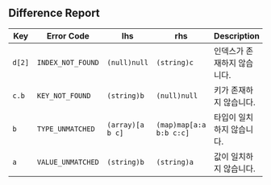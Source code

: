 ## Difference Report

| Key | Error Code | lhs | rhs | Description |
| --- | --- | --- | --- | --- |
| `d[2]` | `INDEX_NOT_FOUND` | `(null)null` | `(string)c` | 인덱스가 존재하지 않습니다. |
| `c.b` | `KEY_NOT_FOUND` | `(string)b` | `(null)null` | 키가 존재하지 않습니다. |
| `b` | `TYPE_UNMATCHED` | `(array)[a b c]` | `(map)map[a:a b:b c:c]` | 타입이 일치하지 않습니다.  |
| `a` | `VALUE_UNMATCHED` | `(string)b` | `(string)a` | 값이 일치하지 않습니다. |
